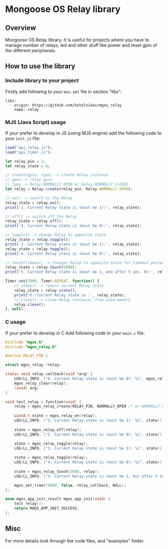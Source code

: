 # Mongoose OS Relay library

## Overview
Mongoose OS Relay library. It is useful for projects where you have to manage number of relays, led and other stuff like power and reset gpio of the different peripherals.

## How to use the library
### Include library to your project
Firstly add following to your ```mos.yml``` file in section "libs":

```
libs:
  - origin: https://github.com/kotelnikov/mgos_relay
    name: relay
```

### MJS (Java Script) usage
If your prefer to develop in JS (using MJS engine) add the following code to your ```init.js``` file:

```js
load("api_relay.js");
load("api_timer.js");

let relay_pin = 2;
let relay_state = 0;

// create(gpio, type) -> create Relay instance
// gpio -> relay gpio
// type -> Relay.NORMALLY_OPEN or Relay.NORMALLY_CLOSED
let relay = Relay.create(relay_pin, Relay.NORMALLY_OPEN);

// on() -> switch on the Relay
relay_state = relay.on();
print('1. Current Relay state is (must be 1):', relay_state);

// off() -> switch off the Relay
relay_state = relay.off();
print('2. Current Relay state is (must be 0):', relay_state);

// toggle() -> change Relay to opposite state
relay_state = relay.toggle();
print('3. Current Relay state is (must be 1):', relay_state);
relay_state = relay.toggle();
print('4. Current Relay state is (must be 0):', relay_state);

// touch(timeout) -> changes Relay to opposite state for timeout period (in milliseconds)
relay_state = relay.touch(5000);
print('5. Current Relay state is (must be 1, and after 5 sec. 0):', relay_state);

Timer.set(7000, Timer.REPEAT, function() {
    // state() -> return current Relay state
    relay_state = relay.state();
    print('6. Current Relay state is :', relay_state);
    // close() -> close Relay instance, free used memory
    relay.close();
}, null);

```

### C usage
If your prefer to develop in C Add following code to your ```main.c``` file:
```c
#include "mgos.h"
#include "mgos_relay.h"

#define RELAY_PIN 2

struct mgos_relay *relay;

static void relay_callback(void *arg) {
    LOG(LL_INFO, ("6. Current Relay state is (must be 0): %i", mgos_relay_get_state(relay)));
    mgos_relay_clear(relay);
    (void) arg;
}

void test_relay = function(void) {
    relay = mgos_relay_create(RELAY_PIN, NORMALLY_OPEN /* or NORMALLY_CLOSED */);
    
    uint8_t state = mgos_relay_on(relay);
    LOG(LL_INFO, ("1. Current Relay state is (must be 1): %i", state));
    
    state = mgos_relay_off(relay);    
    LOG(LL_INFO, ("2. Current Relay state is (must be 0): %i", state));
    
    state = mgos_relay_toggle(relay);    
    LOG(LL_INFO, ("3. Current Relay state is (must be 1): %i", state));

    state = mgos_relay_toggle(relay);    
    LOG(LL_INFO, ("4. Current Relay state is (must be 0): %i", state));
    
    state = mgos_relay_touch(3000, relay);  
    LOG(LL_INFO, ("5. Current Relay state is (must be 1, but after 3 sec. 0): %i", state));

    mgos_set_timer(5000, false, relay_callback, NULL);
};

enum mgos_app_init_result mgos_app_init(void) {
    test_relay();
    return MGOS_APP_INIT_SUCCESS;
};
```

## Misc
For more details look through the code files, and "examples" folder.